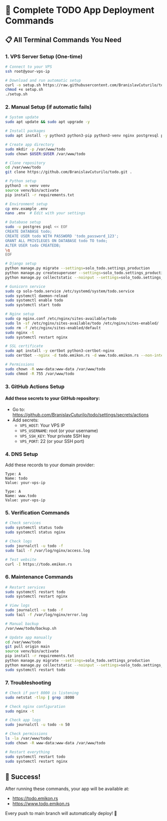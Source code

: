 # 🚀 Complete TODO App Deployment Commands

## 📋 All Terminal Commands You Need

### 1. VPS Server Setup (One-time)

```bash
# Connect to your VPS
ssh root@your-vps-ip

# Download and run automatic setup
curl -o setup.sh https://raw.githubusercontent.com/BranislavCuturilo/todo/main/setup.sh
chmod +x setup.sh
./setup.sh
```

### 2. Manual Setup (if automatic fails)

```bash
# System update
sudo apt update && sudo apt upgrade -y

# Install packages
sudo apt install -y python3 python3-pip python3-venv nginx postgresql postgresql-contrib git curl

# Create app directory
sudo mkdir -p /var/www/todo
sudo chown $USER:$USER /var/www/todo

# Clone repository
cd /var/www/todo
git clone https://github.com/BranislavCuturilo/todo.git .

# Python setup
python3 -m venv venv
source venv/bin/activate
pip install -r requirements.txt

# Environment setup
cp env.example .env
nano .env  # Edit with your settings

# Database setup
sudo -u postgres psql << EOF
CREATE DATABASE todo;
CREATE USER todo WITH PASSWORD 'todo_password_123';
GRANT ALL PRIVILEGES ON DATABASE todo TO todo;
ALTER USER todo CREATEDB;
\q
EOF

# Django setup
python manage.py migrate --settings=solo_todo.settings_production
python manage.py createsuperuser --settings=solo_todo.settings_production
python manage.py collectstatic --noinput --settings=solo_todo.settings_production

# Gunicorn service
sudo cp solo-todo.service /etc/systemd/system/todo.service
sudo systemctl daemon-reload
sudo systemctl enable todo
sudo systemctl start todo

# Nginx setup
sudo cp nginx.conf /etc/nginx/sites-available/todo
sudo ln -sf /etc/nginx/sites-available/todo /etc/nginx/sites-enabled/
sudo rm -f /etc/nginx/sites-enabled/default
sudo nginx -t
sudo systemctl restart nginx

# SSL certificate
sudo apt install -y certbot python3-certbot-nginx
sudo certbot --nginx -d todo.emikon.rs -d www.todo.emikon.rs --non-interactive --agree-tos --email your-email@example.com

# Permissions
sudo chown -R www-data:www-data /var/www/todo
sudo chmod -R 755 /var/www/todo
```

### 3. GitHub Actions Setup

#### Add these secrets to your GitHub repository:
- Go to: https://github.com/BranislavCuturilo/todo/settings/secrets/actions
- Add secrets:
  - `VPS_HOST`: Your VPS IP
  - `VPS_USERNAME`: root (or your username)
  - `VPS_SSH_KEY`: Your private SSH key
  - `VPS_PORT`: 22 (or your SSH port)

### 4. DNS Setup

Add these records to your domain provider:
```
Type: A
Name: todo
Value: your-vps-ip

Type: A
Name: www.todo  
Value: your-vps-ip
```

### 5. Verification Commands

```bash
# Check services
sudo systemctl status todo
sudo systemctl status nginx

# Check logs
sudo journalctl -u todo -f
sudo tail -f /var/log/nginx/access.log

# Test website
curl -I https://todo.emikon.rs
```

### 6. Maintenance Commands

```bash
# Restart services
sudo systemctl restart todo
sudo systemctl restart nginx

# View logs
sudo journalctl -u todo -f
sudo tail -f /var/log/nginx/error.log

# Manual backup
/var/www/todo/backup.sh

# Update app manually
cd /var/www/todo
git pull origin main
source venv/bin/activate
pip install -r requirements.txt
python manage.py migrate --settings=solo_todo.settings_production
python manage.py collectstatic --noinput --settings=solo_todo.settings_production
sudo systemctl restart todo
```

### 7. Troubleshooting

```bash
# Check if port 8000 is listening
sudo netstat -tlnp | grep :8000

# Check nginx configuration
sudo nginx -t

# Check app logs
sudo journalctl -u todo -n 50

# Check permissions
ls -la /var/www/todo/
sudo chown -R www-data:www-data /var/www/todo

# Restart everything
sudo systemctl restart todo
sudo systemctl restart nginx
```

## 🎯 Success!

After running these commands, your app will be available at:
- https://todo.emikon.rs
- https://www.todo.emikon.rs

Every push to main branch will automatically deploy! 🚀

